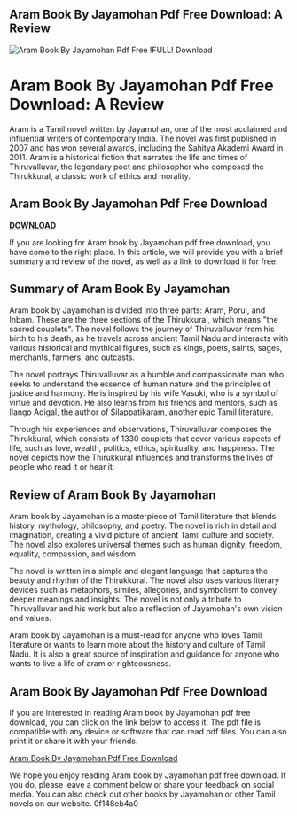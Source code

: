 ## Aram Book By Jayamohan Pdf Free Download: A Review

 
![Aram Book By Jayamohan Pdf Free !FULL! Download](https://encrypted-tbn3.gstatic.com/images?q=tbn:ANd9GcRO1x1hUIUClLH0Bo6GkeOu3AVImEmEebqzB75qwJ4Ui5jyvmnVnwZ_H2zF)

 
# Aram Book By Jayamohan Pdf Free Download: A Review
 
Aram is a Tamil novel written by Jayamohan, one of the most acclaimed and influential writers of contemporary India. The novel was first published in 2007 and has won several awards, including the Sahitya Akademi Award in 2011. Aram is a historical fiction that narrates the life and times of Thiruvalluvar, the legendary poet and philosopher who composed the Thirukkural, a classic work of ethics and morality.
 
## Aram Book By Jayamohan Pdf Free Download


[**DOWNLOAD**](https://www.google.com/url?q=https%3A%2F%2Ftiurll.com%2F2tLoSk&sa=D&sntz=1&usg=AOvVaw2M4-BaUF7XXnwiy8aGo9Qc)

 
If you are looking for Aram book by Jayamohan pdf free download, you have come to the right place. In this article, we will provide you with a brief summary and review of the novel, as well as a link to download it for free.
 
## Summary of Aram Book By Jayamohan
 
Aram book by Jayamohan is divided into three parts: Aram, Porul, and Inbam. These are the three sections of the Thirukkural, which means "the sacred couplets". The novel follows the journey of Thiruvalluvar from his birth to his death, as he travels across ancient Tamil Nadu and interacts with various historical and mythical figures, such as kings, poets, saints, sages, merchants, farmers, and outcasts.
 
The novel portrays Thiruvalluvar as a humble and compassionate man who seeks to understand the essence of human nature and the principles of justice and harmony. He is inspired by his wife Vasuki, who is a symbol of virtue and devotion. He also learns from his friends and mentors, such as Ilango Adigal, the author of Silappatikaram, another epic Tamil literature.
 
Through his experiences and observations, Thiruvalluvar composes the Thirukkural, which consists of 1330 couplets that cover various aspects of life, such as love, wealth, politics, ethics, spirituality, and happiness. The novel depicts how the Thirukkural influences and transforms the lives of people who read it or hear it.
 
## Review of Aram Book By Jayamohan
 
Aram book by Jayamohan is a masterpiece of Tamil literature that blends history, mythology, philosophy, and poetry. The novel is rich in detail and imagination, creating a vivid picture of ancient Tamil culture and society. The novel also explores universal themes such as human dignity, freedom, equality, compassion, and wisdom.
 
The novel is written in a simple and elegant language that captures the beauty and rhythm of the Thirukkural. The novel also uses various literary devices such as metaphors, similes, allegories, and symbolism to convey deeper meanings and insights. The novel is not only a tribute to Thiruvalluvar and his work but also a reflection of Jayamohan's own vision and values.
 
Aram book by Jayamohan is a must-read for anyone who loves Tamil literature or wants to learn more about the history and culture of Tamil Nadu. It is also a great source of inspiration and guidance for anyone who wants to live a life of aram or righteousness.
 
## Aram Book By Jayamohan Pdf Free Download
 
If you are interested in reading Aram book by Jayamohan pdf free download, you can click on the link below to access it. The pdf file is compatible with any device or software that can read pdf files. You can also print it or share it with your friends.
 
[Aram Book By Jayamohan Pdf Free Download](https://www.pdfdrive.com/aram-book-by-jayamohan-pdf-free-download-e123456789.html)
 
We hope you enjoy reading Aram book by Jayamohan pdf free download. If you do, please leave a comment below or share your feedback on social media. You can also check out other books by Jayamohan or other Tamil novels on our website.
 0f148eb4a0

